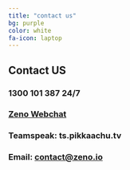 ```yaml
---
title: "contact us"
bg: purple
color: white
fa-icon: laptop
---
```


## Contact US
### 1300 101 387 24/7
### [Zeno Webchat](http://webchat.zeno.io)
### Teamspeak: ts.pikkaachu.tv
### Email: contact@zeno.io
